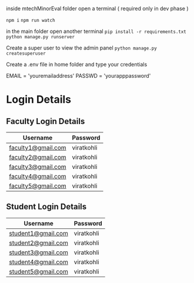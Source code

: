 inside mtechMinorEval folder open a terminal ( required only in dev phase )

`npm i`
`npm run watch`

in the main folder open another terminal 
`pip install -r requirements.txt`
`python manage.py runserver`



Create a super user to view the admin panel
`python manage.py createsuperuser`


Create a .env file in home folder and type your credentials

EMAIL = 'youremailaddress'
PASSWD = 'yourapppassword'

# Login Details

## Faculty Login Details

| Username                | Password    |
|-------------------------|-------------|
| faculty1@gmail.com      | viratkohli  |
| faculty2@gmail.com      | viratkohli  |
| faculty3@gmail.com      | viratkohli  |
| faculty4@gmail.com      | viratkohli  |
| faculty5@gmail.com      | viratkohli  |

## Student Login Details

| Username                | Password    |
|-------------------------|-------------|
| student1@gmail.com      | viratkohli  |
| student2@gmail.com      | viratkohli  |
| student3@gmail.com      | viratkohli  |
| student4@gmail.com      | viratkohli  |
| student5@gmail.com      | viratkohli  |


